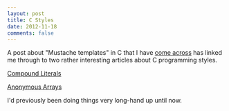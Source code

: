 ```yaml
---
layout: post
title: C Styles
date: 2012-11-18
comments: false
---
```


A post about "Mustache templates" in C that I have [come across](http://tia.mat.br/posts/mustache_templates_in_c/) has linked me through to two rather interesting articles about C programming styles.

[Compound Literals](http://gcc.gnu.org/onlinedocs/gcc-3.3.1/gcc/Compound-Literals.html)

[Anonymous Arrays](http://www.run.montefiore.ulg.ac.be/~martin/resources/kung-f00.html)

I'd previously been doing things very long-hand up until now.